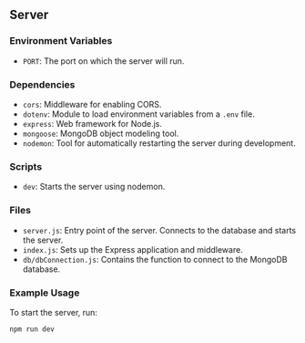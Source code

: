
## Server

### Environment Variables

- `PORT`: The port on which the server will run.

### Dependencies

- `cors`: Middleware for enabling CORS.
- `dotenv`: Module to load environment variables from a `.env` file.
- `express`: Web framework for Node.js.
- `mongoose`: MongoDB object modeling tool.
- `nodemon`: Tool for automatically restarting the server during development.

### Scripts

- `dev`: Starts the server using nodemon.

### Files

- `server.js`: Entry point of the server. Connects to the database and starts the server.
- `index.js`: Sets up the Express application and middleware.
- `db/dbConnection.js`: Contains the function to connect to the MongoDB database.

### Example Usage

To start the server, run:

```sh
npm run dev
